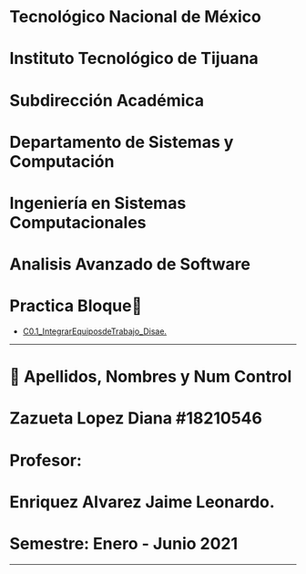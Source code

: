 
#    Tecnológico Nacional de México
#   Instituto Tecnológico de Tijuana
#        Subdirección Académica

# Departamento de Sistemas y Computación
# Ingeniería en Sistemas Computacionales
# Analisis Avanzado de Software

# Practica Bloque📝

  - [C0.1_IntegrarEquiposdeTrabajo_Disae.](https://github.com/DianaHFer/Analisis-avanzado-de-software/blob/main/C0.1_IntegrarEquiposdeTrabajo_Disae.md)
----

# 📝 Apellidos, Nombres y Num Control
# Zazueta Lopez Diana   #18210546
   

# Profesor:
# Enriquez Alvarez Jaime Leonardo.
# Semestre: Enero - Junio 2021

-----

